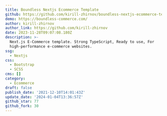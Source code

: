 ```yaml
---
title: Boundless Nextjs Ecommerce Template
github: https://github.com/kirill-zhirnov/boundless-nextjs-ecommerce-template
demo: https://boundless-commerce.com/
author: kirill-zhirnov
author_link: https://github.com/kirill-zhirnov
date: 2023-11-28T09:07:08.180Z
description: >-
  Next.js E-Commerce template. Strong TypeScript, Ready to use, For
  high-performance e-commerce websites.
ssg:
  - Nextjs
css:
  - Bootstrap
  - SCSS
cms: []
category:
  - Ecommerce
draft: false
publish_date: '2021-12-10T14:01:43Z'
update_date: '2024-01-04T13:36:57Z'
github_star: 77
github_fork: 30
---
```

